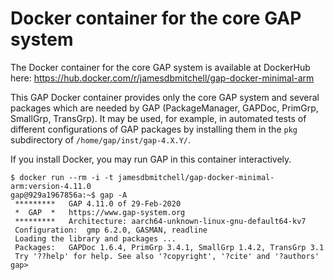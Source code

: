 # Docker container for the core GAP system

The Docker container for the core GAP system is available at DockerHub here:
https://hub.docker.com/r/jamesdbmitchell/gap-docker-minimal-arm

This GAP Docker container provides only the core GAP system and several packages
which are needed by GAP (PackageManager, GAPDoc, PrimGrp, SmallGrp, TransGrp).
It may be used, for example, in automated tests of different configurations of
GAP packages by installing them in the `pkg` subdirectory of
`/home/gap/inst/gap-4.X.Y/`. 

If you install Docker, you may run GAP in this container interactively.

```
$ docker run --rm -i -t jamesdbmitchell/gap-docker-minimal-arm:version-4.11.0
gap@929a1967856a:~$ gap -A
 *********   GAP 4.11.0 of 29-Feb-2020
 *  GAP  *   https://www.gap-system.org
 *********   Architecture: aarch64-unknown-linux-gnu-default64-kv7
 Configuration:  gmp 6.2.0, GASMAN, readline
 Loading the library and packages ...
 Packages:   GAPDoc 1.6.4, PrimGrp 3.4.1, SmallGrp 1.4.2, TransGrp 3.1
 Try '??help' for help. See also '?copyright', '?cite' and '?authors'
gap>
```
